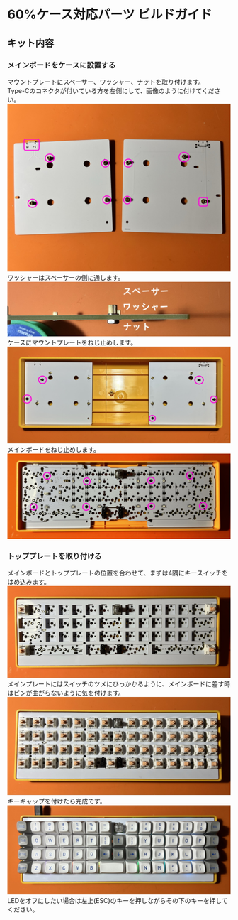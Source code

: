 # 60%ケース対応パーツ ビルドガイド

## キット内容

### メインボードをケースに設置する
マウントプレートにスペーサー、ワッシャー、ナットを取り付けます。  
Type-Cのコネクタが付いている方を左側にして、画像のように付けてください。  
![](img/IMG_6133.JPEG)   
ワッシャーはスペーサーの側に通します。  
![](img/IMG_6135.JPEG)   
ケースにマウントプレートをねじ止めします。  
![](img/IMG_6137.JPEG)   
メインボードをねじ止めします。  
![](img/IMG_6266.JPEG)   

### トッププレートを取り付ける
メインボードとトッププレートの位置を合わせて、まずは4隅にキースイッチをはめ込みます。  
![](img/IMG_6268.JPEG)   
メインプレートにはスイッチのツメにひっかかるように、メインボードに差す時はピンが曲がらないように気を付けます。  
![](img/IMG_6144.JPEG)   
キーキャップを付けたら完成です。
![](img/IMG_6148.JPEG) 
LEDをオフにしたい場合は左上(ESC)のキーを押しながらその下のキーを押してください。
